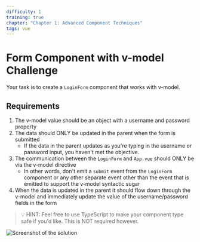 ```yaml
---
difficulty: 1
training: true
chapter: "Chapter 1: Advanced Component Techniques"
tags: vue
---
```


# Form Component with v-model Challenge

Your task is to create a `LoginForm` component that works with v-model.

## Requirements

1. The v-model value should be an object with a username and password property
2. The data should ONLY be updated in the parent when the form is submitted
   - If the data in the parent updates as you're typing in the username or password input, you haven't met the objective.
3. The communication between the `LoginForm` and `App.vue` should ONLY be via the v-model directive
   - In other words, don't emit a `submit` event from the `LoginForm` component or any other separate event other than the event that is emitted to support the v-model syntactic sugar
4. When the data is updated in the parent it should flow down through the v-model and immediately update the value of the username/password fields in the form

> 💡 HINT: Feel free to use TypeScript to make your component type safe if you'd like. This is NOT required however.

![Screenshot of the solution](https://images.certificates.dev/csvd-training-code-challenge-2.gif)
